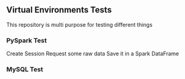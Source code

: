 ## Virtual Environments Tests

This repository is multi purpose for testing different things 

### PySpark Test

Create Session
Request some raw data
Save it in a Spark DataFrame

### MySQL Test
